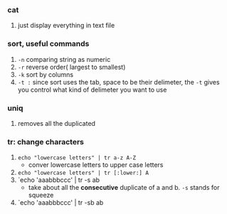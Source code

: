 
### cat
1) just display everything in text file

### sort, useful commands
1) `-n` comparing string as numeric 
2) `-r` reverse order( largest to smallest)
3) `-k` sort by columns
4) `-t :` since sort uses the tab, space to be their delimeter, the `-t` gives you control what kind of delimeter you want to use

### uniq
1) removes all the duplicated

### tr: change characters
1) `echo "lowercase letters" | tr a-z A-Z`
	- conver lowercase letters to upper case letters
2) `echo "lowercase letters" | tr [:lower:] A`
3) `echo 'aaabbbccc' | tr -s ab
	- take about all the **consecutive** duplicate of a and b. `-s` stands for squeeze
4) `echo 'aaabbbccc' | tr -sb ab

